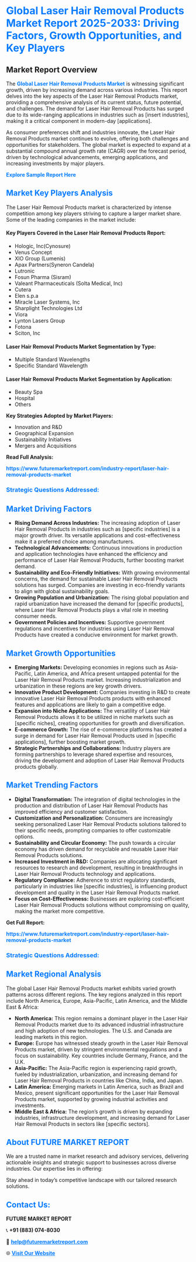 <h1 style="color: #007BFF;">Global Laser Hair Removal Products Market Report 2025-2033: Driving Factors, Growth Opportunities, and Key Players</h1>

<section id="overview">
<h2>Market Report Overview</h2>
<p>The <a href="https://www.futuremarketreport.com/industry-report/laser-hair-removal-products-market" style="color: #007BFF; text-decoration: none;"><strong>Global Laser Hair Removal Products Market</strong></a> is witnessing significant growth, driven by increasing demand across various industries. This report delves into the key aspects of the Laser Hair Removal Products market, providing a comprehensive analysis of its current status, future potential, and challenges. The demand for Laser Hair Removal Products has surged due to its wide-ranging applications in industries such as [insert industries], making it a critical component in modern-day [applications].</p>
<p>As consumer preferences shift and industries innovate, the Laser Hair Removal Products market continues to evolve, offering both challenges and opportunities for stakeholders. The global market is expected to expand at a substantial compound annual growth rate (CAGR) over the forecast period, driven by technological advancements, emerging applications, and increasing investments by major players.</p>
</section>

<section id="overview">
<p><a href="https://www.futuremarketreport.com/request-sample/reportId=78212" style="color: #007BFF; text-decoration: none;"><strong>Explore Sample Report Here</strong></a></p>
</section>

<section id="key-players">
<h2 style="color: #007BFF;">Market Key Players Analysis</h2>
<p>The Laser Hair Removal Products market is characterized by intense competition among key players striving to capture a larger market share. Some of the leading companies in the market include:</p>
<h4>Key Players Covered in the Laser Hair Removal Products Report:</h4>
<ul><li>Hologic, Inc(Cynosure)</li><li>Venus Concept</li><li>XIO Group (Lumenis)</li><li>Apax Partners(Syneron Candela)</li><li>Lutronic</li><li>Fosun Pharma (Sisram)</li><li>Valeant Pharmaceuticals (Solta Medical, Inc)</li><li>Cutera</li><li>Elen s.p.a</li><li>Miracle Laser Systems, Inc</li><li>Sharplight Technologies Ltd</li><li>Viora</li><li>Lynton Lasers Group</li><li>Fotona</li><li>Sciton, Inc</li></ul>
<h4>Laser Hair Removal Products Market Segmentation by Type:</h4>
<ul><li>Multiple Standard Wavelengths</li><li>Specific Standard Wavelength</li></ul>

<h4>Laser Hair Removal Products Market Segmentation by Application:</h4>
<ul><li>Beauty Spa</li><li>Hospital</li><li>Others</li></ul>
<p><strong>Key Strategies Adopted by Market Players:</strong></p>
<ul>
<li>Innovation and R&D</li>
<li>Geographical Expansion</li>
<li>Sustainability Initiatives</li>
<li>Mergers and Acquisitions</li>
</ul>
</section>

<section>
<p><strong>Read Full Analysis: </strong></p><a href="https://www.futuremarketreport.com/industry-report/laser-hair-removal-products-market" style="color: #007BFF; text-decoration: none;"><strong>https://www.futuremarketreport.com/industry-report/laser-hair-removal-products-market</strong></a>
<h3 style="color: #007BFF;">Strategic Questions Addressed:</h3>
</section>

<section id="driving-factors">
<h2 style="color: #007BFF;">Market Driving Factors</h2>
<ul>
<li><strong>Rising Demand Across Industries:</strong> The increasing adoption of Laser Hair Removal Products in industries such as [specific industries] is a major growth driver. Its versatile applications and cost-effectiveness make it a preferred choice among manufacturers.</li>
<li><strong>Technological Advancements:</strong> Continuous innovations in production and application technologies have enhanced the efficiency and performance of Laser Hair Removal Products, further boosting market demand.</li>
<li><strong>Sustainability and Eco-Friendly Initiatives:</strong> With growing environmental concerns, the demand for sustainable Laser Hair Removal Products solutions has surged. Companies are investing in eco-friendly variants to align with global sustainability goals.</li>
<li><strong>Growing Population and Urbanization:</strong> The rising global population and rapid urbanization have increased the demand for [specific products], where Laser Hair Removal Products plays a vital role in meeting consumer needs.</li>
<li><strong>Government Policies and Incentives:</strong> Supportive government regulations and incentives for industries using Laser Hair Removal Products have created a conducive environment for market growth.</li>
</ul>
</section>

<section id="growth-opportunities">
<h2 style="color: #007BFF;">Market Growth Opportunities</h2>
<ul>
<li><strong>Emerging Markets:</strong> Developing economies in regions such as Asia-Pacific, Latin America, and Africa present untapped potential for the Laser Hair Removal Products market. Increasing industrialization and urbanization in these regions are key growth drivers.</li>
<li><strong>Innovative Product Development:</strong> Companies investing in R&D to create innovative Laser Hair Removal Products products with enhanced features and applications are likely to gain a competitive edge.</li>
<li><strong>Expansion into Niche Applications:</strong> The versatility of Laser Hair Removal Products allows it to be utilized in niche markets such as [specific niches], creating opportunities for growth and diversification.</li>
<li><strong>E-commerce Growth:</strong> The rise of e-commerce platforms has created a surge in demand for Laser Hair Removal Products used in [specific applications], further boosting market growth.</li>
<li><strong>Strategic Partnerships and Collaborations:</strong> Industry players are forming partnerships to leverage shared expertise and resources, driving the development and adoption of Laser Hair Removal Products products globally.</li>
</ul>
</section>

<section id="trending-factors">
<h2 style="color: #007BFF;">Market Trending Factors</h2>
<ul>
<li><strong>Digital Transformation:</strong> The integration of digital technologies in the production and distribution of Laser Hair Removal Products has improved efficiency and customer satisfaction.</li>
<li><strong>Customization and Personalization:</strong> Consumers are increasingly seeking personalized Laser Hair Removal Products solutions tailored to their specific needs, prompting companies to offer customizable options.</li>
<li><strong>Sustainability and Circular Economy:</strong> The push towards a circular economy has driven demand for recyclable and reusable Laser Hair Removal Products solutions.</li>
<li><strong>Increased Investment in R&D:</strong> Companies are allocating significant resources to research and development, resulting in breakthroughs in Laser Hair Removal Products technology and applications.</li>
<li><strong>Regulatory Compliance:</strong> Adherence to strict regulatory standards, particularly in industries like [specific industries], is influencing product development and quality in the Laser Hair Removal Products market.</li>
<li><strong>Focus on Cost-Effectiveness:</strong> Businesses are exploring cost-efficient Laser Hair Removal Products solutions without compromising on quality, making the market more competitive.</li>
</ul>
</section>

<section>
<p><strong>Get Full Report: </strong></p><a href="https://www.futuremarketreport.com/industry-report/laser-hair-removal-products-market" style="color: #007BFF; text-decoration: none;"><strong>https://www.futuremarketreport.com/industry-report/laser-hair-removal-products-market</strong></a>
<h3 style="color: #007BFF;">Strategic Questions Addressed:</h3>
</section>


<section id="regional-analysis">
<h2 style="color: #007BFF;">Market Regional Analysis</h2>
<p>The global Laser Hair Removal Products market exhibits varied growth patterns across different regions. The key regions analyzed in this report include North America, Europe, Asia-Pacific, Latin America, and the Middle East & Africa:</p>
<ul>
<li><strong>North America:</strong> This region remains a dominant player in the Laser Hair Removal Products market due to its advanced industrial infrastructure and high adoption of new technologies. The U.S. and Canada are leading markets in this region.</li>
<li><strong>Europe:</strong> Europe has witnessed steady growth in the Laser Hair Removal Products market, driven by stringent environmental regulations and a focus on sustainability. Key countries include Germany, France, and the U.K.</li>
<li><strong>Asia-Pacific:</strong> The Asia-Pacific region is experiencing rapid growth, fueled by industrialization, urbanization, and increasing demand for Laser Hair Removal Products in countries like China, India, and Japan.</li>
<li><strong>Latin America:</strong> Emerging markets in Latin America, such as Brazil and Mexico, present significant opportunities for the Laser Hair Removal Products market, supported by growing industrial activities and investments.</li>
<li><strong>Middle East & Africa:</strong> The region’s growth is driven by expanding industries, infrastructure development, and increasing demand for Laser Hair Removal Products in sectors like [specific sectors].</li>
</ul>
</section>

<footer>
<h2 style="color: #007BFF;">About FUTURE MARKET REPORT</h2>
<p>We are a trusted name in market research and advisory services, delivering actionable insights and strategic support to businesses across diverse industries. Our expertise lies in offering:</p>

<p>Stay ahead in today’s competitive landscape with our tailored research solutions.</p>

<h2 style="color: #007BFF;">Contact Us:</h2>
<p><strong>FUTURE MARKET REPORT</strong></p>
<p>📞 <strong>+91 (883) 074-8030</strong></p>
<p>📧 <strong><a href="mailto:help@futuremarketreport.com" style="color: #007BFF;">help@futuremarketreport.com</a></strong></p>
<p>🌐 <strong><a href="https://www.futuremarketreport.com/" style="color: #007BFF;">Visit Our Website</a></strong></p>
</footer>